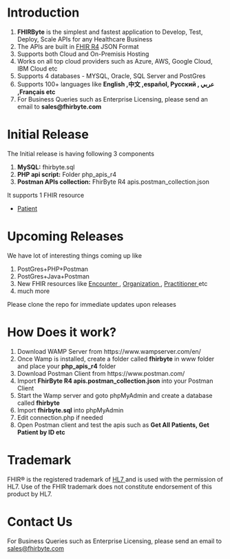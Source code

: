 # Introduction
<ol>
  <li> <b>FHIRByte</b> is the simplest and fastest application to Develop, Test, Deploy, Scale APIs for any Healthcare Business </li>
  <li> The APIs are built in <a href = 'https://www.hl7.org/fhir/' target='_blank'> FHIR R4</a> JSON Format </li>
  <li> Supports both Cloud and On-Premisis Hosting </li>
  <li> Works on all top cloud providers such as Azure, AWS, Google Cloud, IBM Cloud etc</li>
  <li> Supports 4 databases - MYSQL, Oracle, SQL Server and PostGres </li>
  <li> Supports 100+ languages like <b> English ,中文 ,español, Русский , عربي ,Français etc </b> </li>
  <li> For Business Queries such as Enterprise Licensing, please send an email to <b>sales@fhirbyte.com </b></li>
</ol>

# Initial Release
The Initial release is having following 3 components
<ol> 
  <li> <b>MySQL:</b> fhirbyte.sql </li> 
  <li> <b>PHP api script:</b>  Folder php_apis_r4 </li> 
  <li> <b>Postman APIs collection:</b> FhirByte R4 apis.postman_collection.json  </li> 
</ol> 
 
It supports 1 FHIR resource  <br>
<ul> 
  <li> <a href = 'https://build.fhir.org/patient.html' target='_blank'> Patient </a> </li>  
</ul>

# Upcoming Releases

We have lot of interesting things coming up like 

<ol> 
  <li> PostGres+PHP+Postman </li> 
  <li> PostGres+Java+Postman </li> 
  <li> New FHIR resources like <a href = 'https://build.fhir.org/encounter.html' target='_blank'> Encounter </a>,
    <a href = 'https://build.fhir.org/organization.html' target='_blank'> Organization </a>, 
    <a href = 'https://build.fhir.org/practitioner.html' target='_blank'> Practitioner </a> etc</li> 
  <li> much more </li> 
</ol> 

Please clone the repo for immediate updates upon releases

# How Does it work?
<ol> 
  <li> Download WAMP Server from https://www.wampserver.com/en/ </li> 
  <li> Once Wamp is installed, create a folder called <b>fhirbyte</b> in www folder and place your <b>php_apis_r4</b>  folder</li> 
  <li> Download Postman Client from https://www.postman.com/  </li> 
  <li> Import <b>FhirByte R4 apis.postman_collection.json</b> into your Postman Client </li> 
  <li> Start the Wamp server and goto phpMyAdmin and create a database called <b>fhirbyte</b> </li> 
  <li> Import <b>fhirbyte.sql</b> into phpMyAdmin </li>
  <li> Edit connection.php if needed </li>
  <li> Open Postman client and test the apis such as <b>Get All Patients, Get Patient by ID etc</b> </li>  
</ol>  


# Trademark
FHIR® is the registered trademark of <a href = 'https://www.hl7.org/' target='_blank'> HL7 </a> and is used with the permission of HL7. Use of the FHIR trademark does not constitute endorsement of this product by HL7.
# Contact Us

For Business Queries such as Enterprise Licensing, please send an email to sales@fhirbyte.com
